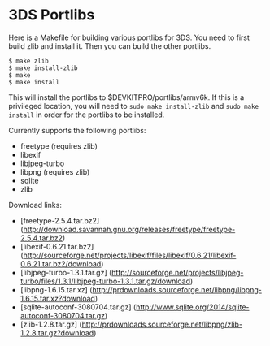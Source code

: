 3DS Portlibs
============

Here is a Makefile for building various portlibs for 3DS. You need to first
build zlib and install it. Then you can build the other portlibs.

    $ make zlib
    $ make install-zlib
    $ make
    $ make install

This will install the portlibs to $DEVKITPRO/portlibs/armv6k. If this is a
privileged location, you will need to `sudo make install-zlib` and `sudo make
install` in order for the portlibs to be installed.

Currently supports the following portlibs:

* freetype (requires zlib)
* libexif
* libjpeg-turbo
* libpng (requires zlib)
* sqlite
* zlib

Download links:

* [freetype-2.5.4.tar.bz2] (http://download.savannah.gnu.org/releases/freetype/freetype-2.5.4.tar.bz2)
*  [libexif-0.6.21.tar.bz2] (http://sourceforge.net/projects/libexif/files/libexif/0.6.21/libexif-0.6.21.tar.bz2/download)
* [libjpeg-turbo-1.3.1.tar.gz] (http://sourceforge.net/projects/libjpeg-turbo/files/1.3.1/libjpeg-turbo-1.3.1.tar.gz/download)
* [libpng-1.6.15.tar.xz] (http://prdownloads.sourceforge.net/libpng/libpng-1.6.15.tar.xz?download)
* [sqlite-autoconf-3080704.tar.gz] (http://www.sqlite.org/2014/sqlite-autoconf-3080704.tar.gz)
* [zlib-1.2.8.tar.gz] (http://prdownloads.sourceforge.net/libpng/zlib-1.2.8.tar.gz?download)
